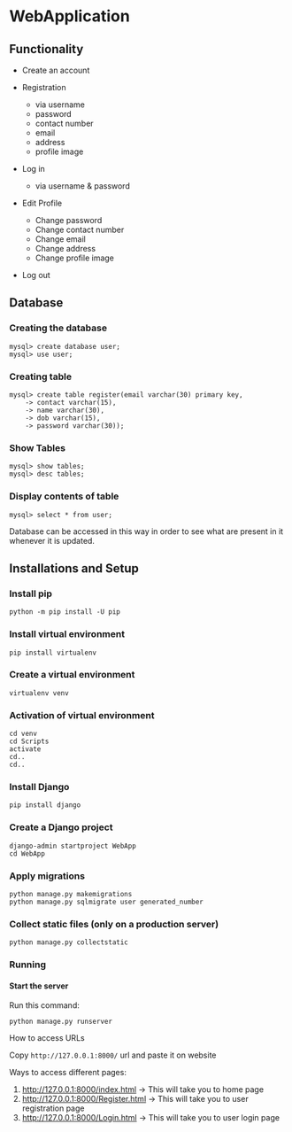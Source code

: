 # WebApplication
## Functionality

- Create an account 
- Registration
    - via username 
    - password
    - contact number
    - email
    - address
    - profile image
    
- Log in
    - via username & password
    
- Edit Profile
    - Change password
    - Change contact number
    - Change email
    - Change address
    - Change profile image

- Log out

## Database

### Creating the database
```
mysql> create database user;
mysql> use user;
```
### Creating table
```
mysql> create table register(email varchar(30) primary key,
    -> contact varchar(15),
    -> name varchar(30),
    -> dob varchar(15),
    -> password varchar(30));
```

### Show Tables
```
mysql> show tables;
mysql> desc tables;
```

### Display contents of table
```
mysql> select * from user;
```

Database can be accessed in this way in order to see what are present in it whenever it is updated. 
 
## Installations and Setup

### Install pip

```
python -m pip install -U pip
```

### Install virtual environment

```
pip install virtualenv
```

### Create a virtual environment

```
virtualenv venv
```

### Activation of virtual environment

```
cd venv
cd Scripts 
activate
cd..
cd..
```
### Install Django

```
pip install django
```

### Create a Django project

```
django-admin startproject WebApp
cd WebApp
```

### Apply migrations

```
python manage.py makemigrations
python manage.py sqlmigrate user generated_number
```

### Collect static files (only on a production server)

```
python manage.py collectstatic
```

### Running

#### Start the server

Run this command:

```
python manage.py runserver
```

How to access URLs

Copy `http://127.0.0.1:8000/` url and paste it on website

Ways to access different pages: 

1. http://127.0.0.1:8000/index.html     -> This will take you to home page
2. http://127.0.0.1:8000/Register.html  -> This will take you to user registration page
3. http://127.0.0.1:8000/Login.html  -> This will take you to user login page

